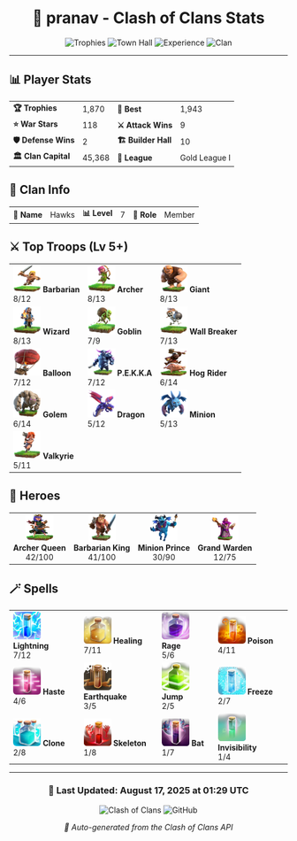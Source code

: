 <div align="center">

# 🏰 pranav - Clash of Clans Stats

![Trophies](https://img.shields.io/badge/Trophies-1870-gold?style=for-the-badge&logo=clash-of-clans)
![Town Hall](https://img.shields.io/badge/Town%20Hall-11-orange?style=for-the-badge)
![Experience](https://img.shields.io/badge/Experience-119-green?style=for-the-badge)
![Clan](https://img.shields.io/badge/Clan-Hawks-blue?style=for-the-badge)

</div>

---

## 📊 **Player Stats**

<table>
<tr>
<td><b>🏆 Trophies</b></td><td>1,870</td>
<td><b>🥇 Best</b></td><td>1,943</td>
</tr>
<tr>
<td><b>⭐ War Stars</b></td><td>118</td>
<td><b>⚔️ Attack Wins</b></td><td>9</td>
</tr>
<tr>
<td><b>🛡️ Defense Wins</b></td><td>2</td>
<td><b>🏗️ Builder Hall</b></td><td>10</td>
</tr>
<tr>
<td><b>🏛️ Clan Capital</b></td><td>45,368</td>
<td><b>🥽 League</b></td><td>Gold League I</td>
</tr>
</table>

## 🏰 **Clan Info**

<table>
<tr>
<td><b>🦅 Name</b></td><td>Hawks</td>
<td><b>📊 Level</b></td><td>7</td>
<td><b>👤 Role</b></td><td>Member</td>
</tr>
</table>

## ⚔️ **Top Troops** (Lv 5+)

<table>
<tr>
<td><b><img src='assets/troops/barbarian.png' width='50' height='50'> Barbarian</b><br>8/12</td>
<td><b><img src='assets/troops/archer.png' width='50' height='50'> Archer</b><br>8/13</td>
<td><b><img src='assets/troops/giant.png' width='50' height='50'> Giant</b><br>8/13</td>
</tr>
<tr>
<td><b><img src='assets/troops/wizard.png' width='50' height='50'> Wizard</b><br>8/13</td>
<td><b><img src='assets/troops/goblin.png' width='50' height='50'> Goblin</b><br>7/9</td>
<td><b><img src='assets/troops/wallbreaker.png' width='50' height='50'> Wall Breaker</b><br>7/13</td>
</tr>
<tr>
<td><b><img src='assets/troops/balloon.png' width='50' height='50'> Balloon</b><br>7/12</td>
<td><b><img src='assets/troops/pekka.png' width='50' height='50'> P.E.K.K.A</b><br>7/12</td>
<td><b><img src='assets/troops/hogrider.png' width='50' height='50'> Hog Rider</b><br>6/14</td>
</tr>
<tr>
<td><b><img src='assets/troops/golem.png' width='50' height='50'> Golem</b><br>6/14</td>
<td><b><img src='assets/troops/dragon.png' width='50' height='50'> Dragon</b><br>5/12</td>
<td><b><img src='assets/troops/minion.png' width='50' height='50'> Minion</b><br>5/13</td>
</tr>
<tr>
<td><b><img src='assets/troops/valkyrie.png' width='50' height='50'> Valkyrie</b><br>5/11</td>
<td></td>
<td></td>
</tr>
</table>

## 👑 **Heroes**

<table>
<tr>
<td align="center"><b><img src='assets/heroes/archerqueen.png' width='50' height='50'><br>Archer Queen</b><br>42/100</td>
<td align="center"><b><img src='assets/heroes/barbarianking.png' width='50' height='50'><br>Barbarian King</b><br>41/100</td>
<td align="center"><b><img src='assets/heroes/minionprince.png' width='50' height='50'><br>Minion Prince</b><br>30/90</td>
<td align="center"><b><img src='assets/heroes/grandwarden.png' width='50' height='50'><br>Grand Warden</b><br>12/75</td>
</tr>
</table>

## 🪄 **Spells**

<table>
<tr>
<td><b><img src='assets/spells/lightning.png' width='50' height='50'> Lightning</b><br>7/12</td>
<td><b><img src='assets/spells/healing.png' width='50' height='50'> Healing</b><br>7/11</td>
<td><b><img src='assets/spells/rage.png' width='50' height='50'> Rage</b><br>5/6</td>
<td><b><img src='assets/spells/poison.png' width='50' height='50'> Poison</b><br>4/11</td>
</tr>
<tr>
<td><b><img src='assets/spells/haste.png' width='50' height='50'> Haste</b><br>4/6</td>
<td><b><img src='assets/spells/earthquake.png' width='50' height='50'> Earthquake</b><br>3/5</td>
<td><b><img src='assets/spells/jump.png' width='50' height='50'> Jump</b><br>2/5</td>
<td><b><img src='assets/spells/freeze.png' width='50' height='50'> Freeze</b><br>2/7</td>
</tr>
<tr>
<td><b><img src='assets/spells/clone.png' width='50' height='50'> Clone</b><br>2/8</td>
<td><b><img src='assets/spells/skeleton.png' width='50' height='50'> Skeleton</b><br>1/8</td>
<td><b><img src='assets/spells/bat.png' width='50' height='50'> Bat</b><br>1/7</td>
<td><b><img src='assets/spells/invisibility.png' width='50' height='50'> Invisibility</b><br>1/4</td>
</tr>
</table>

---

<div align="center">

### 🔄 **Last Updated**: August 17, 2025 at 01:29 UTC

![Clash of Clans](https://img.shields.io/badge/Clash%20of%20Clans-Active%20Player-brightgreen?style=for-the-badge&logo=supercell)
![GitHub](https://img.shields.io/badge/GitHub-Auto%20Updated-blue?style=for-the-badge&logo=github)

*📡 Auto-generated from the Clash of Clans API*

</div>
